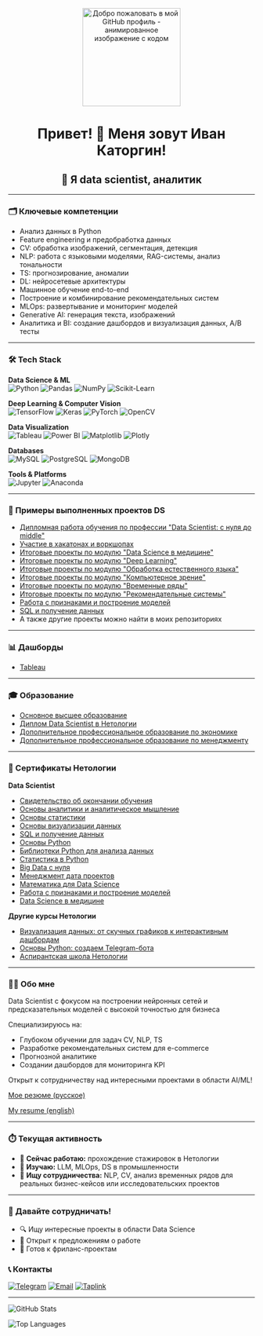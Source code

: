 <div id="header" align="center">
  <img src="https://media4.giphy.com/media/v1.Y2lkPTc5MGI3NjExd3FzdjltZ2V4ZjVmZTEycmpzcThicmQ1bGN5ZDl6N3Z1YnBodTU5dyZlcD12MV9pbnRlcm5hbF9naWZfYnlfaWQmY3Q9cw/S8TzUKzRPjepzJx37U/giphy.gif" width="200" alt="Добро пожаловать в мой GitHub профиль - анимированное изображение с кодом"/>
  
  # Привет! 👋 Меня зовут Иван Каторгин!
  ## 🎯 Я data scientist, аналитик
</div>

---
### 🗂️ Ключевые компетенции
- Анализ данных в Python
- Feature engineering и предобработка данных
- CV: обработка изображений, сегментация, детекция
- NLP: работа с языковыми моделями, RAG-системы, анализ тональности
- TS: прогнозирование, аномалии
- DL: нейросетевые архитектуры
- Машинное обучение end-to-end
- Построение и комбинирование рекомендательных систем
- MLOps: развертывание и мониторинг моделей
- Generative AI: генерация текста, изображений
- Аналитика и BI: создание дашбордов и визуализация данных, A/B тесты

---
### 🛠️ Tech Stack

<div>

**Data Science & ML**
<br>
<img src="https://img.shields.io/badge/Python-3776AB?style=for-the-badge&logo=python&logoColor=white" alt="Python"/>
<img src="https://img.shields.io/badge/Pandas-150458?style=for-the-badge&logo=pandas&logoColor=white" alt="Pandas"/>
<img src="https://img.shields.io/badge/NumPy-013243?style=for-the-badge&logo=numpy&logoColor=white" alt="NumPy"/>
<img src="https://img.shields.io/badge/SciKit_Learn-F7931E?style=for-the-badge&logo=scikit-learn&logoColor=white" alt="Scikit-Learn"/>
<br>

**Deep Learning & Computer Vision**
<br>
<img src="https://img.shields.io/badge/TensorFlow-FF6F00?style=for-the-badge&logo=tensorflow&logoColor=white" alt="TensorFlow"/>
<img src="https://img.shields.io/badge/Keras-D00000?style=for-the-badge&logo=keras&logoColor=white" alt="Keras"/>
<img src="https://img.shields.io/badge/PyTorch-EE4C2C?style=for-the-badge&logo=pytorch&logoColor=white" alt="PyTorch"/>
<img src="https://img.shields.io/badge/OpenCV-5C3EE8?style=for-the-badge&logo=opencv&logoColor=white" alt="OpenCV"/>
<br>

**Data Visualization**
<br>
<img src="https://img.shields.io/badge/Tableau-E97627?style=for-the-badge&logo=tableau&logoColor=white" alt="Tableau"/>
<img src="https://img.shields.io/badge/Power_BI-F2C811?style=for-the-badge&logo=powerbi&logoColor=black" alt="Power BI"/>
<img src="https://img.shields.io/badge/Matplotlib-11557c?style=for-the-badge&logo=matplotlib&logoColor=white" alt="Matplotlib"/>
<img src="https://img.shields.io/badge/Plotly-3F4F75?style=for-the-badge&logo=plotly&logoColor=white" alt="Plotly"/>
<br>

**Databases**
<br>
<img src="https://img.shields.io/badge/MySQL-4479A1?style=for-the-badge&logo=mysql&logoColor=white" alt="MySQL"/>
<img src="https://img.shields.io/badge/PostgreSQL-336791?style=for-the-badge&logo=postgresql&logoColor=white" alt="PostgreSQL"/>
<img src="https://img.shields.io/badge/MongoDB-47A248?style=for-the-badge&logo=mongodb&logoColor=white" alt="MongoDB"/>
<br>

**Tools & Platforms**
<br>
<img src="https://img.shields.io/badge/Jupyter-F37626?style=for-the-badge&logo=jupyter&logoColor=white" alt="Jupyter"/>
<img src="https://img.shields.io/badge/Anaconda-44A833?style=for-the-badge&logo=anaconda&logoColor=white" alt="Anaconda"/>
<br>

</div>

---
### 🚀 Примеры выполненных проектов DS
- [Дипломная работа обучения по профессии "Data Scientist: с нуля до middle"](https://github.com/IvanKatorgin/Diplom)
- [Участие в хакатонах и воркшопах](https://github.com/IvanKatorgin/Workshops-and-hackathons)
- [Итоговые проекты по модулю "Data Science в медицине"](https://github.com/IvanKatorgin/DS-in-medicine)
- [Итоговые проекты по модулю "Deep Learning"](https://github.com/IvanKatorgin/Deep-Learning)
- [Итоговые проекты по модулю "Обработка естественного языка"](https://github.com/IvanKatorgin/NLP)
- [Итоговые проекты по модулю "Компьютерное зрение"](https://github.com/IvanKatorgin/Computer-vision)
- [Итоговые проекты по модулю "Временные ряды"](https://github.com/IvanKatorgin/Time-series)
- [Итоговые проекты по модулю "Рекомендательные системы"](https://github.com/IvanKatorgin/Recommender-systems)
- [Работа с признаками и построение моделей](https://github.com/IvanKatorgin/Feature-Engineering)
- [SQL и получение данных](https://github.com/IvanKatorgin/SQL)
- А также другие проекты можно найти в моих репозиториях

---
### 📊 Дашборды
- [Tableau](https://public.tableau.com/app/profile/ivan.katorgin/vizzes)

---
### 🎓 Образование
- [Основное высшее образование](https://github.com/IvanKatorgin/IvanKatorgin/blob/main/Диплом%20РГУ%20нефти%20и%20газа.pdf)
- [Диплом Data Scientist в Нетологии](https://github.com/IvanKatorgin/IvanKatorgin/blob/main/Диплом%20Нетология%20Data%20Scientist.pdf)
- [Дополнительное профессиональное образование по экономике](https://github.com/IvanKatorgin/IvanKatorgin/blob/main/Диплом%20ИПРКПТЭК.pdf)
- [Дополнительное профессиональное образование по менеджменту](https://github.com/IvanKatorgin/IvanKatorgin/blob/main/Диплом%20ЛИНК-а.pdf)

---
### 📜 Сертификаты Нетологии
**Data Scientist**
- [Свидетельство об окончании обучения](https://github.com/IvanKatorgin/IvanKatorgin/blob/main/13.%20%D0%A1%D0%B2%D0%B8%D0%B4%D0%B5%D1%82%D0%B5%D0%BB%D1%8C%D1%81%D1%82%D0%B2%D0%BE%20%D0%BE%D0%B1%20%D0%BE%D0%BA%D0%BE%D0%BD%D1%87%D0%B0%D0%BD%D0%B8%D0%B8%20%D0%BE%D0%B1%D1%83%D1%87%D0%B5%D0%BD%D0%B8%D1%8F.pdf)
- [Основы аналитики и аналитическое мышление](https://github.com/IvanKatorgin/IvanKatorgin/blob/main/1.%20Основы%20аналитики%20и%20аналитическое%20мышление.pdf)
- [Основы статистики](https://github.com/IvanKatorgin/IvanKatorgin/blob/main/2.%20Основы%20статистики.pdf)
- [Основы визуализации данных](https://github.com/IvanKatorgin/IvanKatorgin/blob/main/3.%20DataVizArt%20-%20Основы%20визуализации%20данных.pdf)
- [SQL и получение данных](https://github.com/IvanKatorgin/IvanKatorgin/blob/main/4.%20SQL%20и%20получение%20данных.pdf)
- [Основы Python](https://github.com/IvanKatorgin/IvanKatorgin/blob/main/5.%20Основы%20Python.pdf)
- [Библиотеки Python для анализа данных](https://github.com/IvanKatorgin/IvanKatorgin/blob/main/6.%20Библиотеки%20Python%20для%20анализа%20данных.pdf)
- [Статистика в Python](https://github.com/IvanKatorgin/IvanKatorgin/blob/main/7.%20Статистика%20в%20Python.pdf)
- [Big Data с нуля](https://github.com/IvanKatorgin/IvanKatorgin/blob/main/8.%20Big%20Data%20с%20нуля.pdf)
- [Менеджмент дата проектов](https://github.com/IvanKatorgin/IvanKatorgin/blob/main/9.%20Менеджмент%20дата-проектов.pdf)
- [Математика для Data Science](https://github.com/IvanKatorgin/IvanKatorgin/blob/main/10.%20Математика%20для%20DS.pdf)
- [Работа с признаками и построение моделей](https://github.com/IvanKatorgin/IvanKatorgin/blob/main/11.%20Работа%20с%20признаками%20и%20построение%20моделей.pdf)
- [Data Science в медицине](https://github.com/IvanKatorgin/IvanKatorgin/blob/main/12.%20Data%20Science%20%D0%B2%20%D0%BC%D0%B5%D0%B4%D0%B8%D1%86%D0%B8%D0%BD%D0%B5.pdf)

**Другие курсы Нетологии**
- [Визуализация данных: от скучных графиков к интерактивным дашбордам](https://github.com/IvanKatorgin/IvanKatorgin/blob/main/Визуализация%20данных%20-%20от%20скучных%20графиков%20к%20интерактивным%20дашбордам.pdf)
- [Основы Python: создаем Telegram-бота](https://github.com/IvanKatorgin/IvanKatorgin/blob/main/Основы%20Python%20-%20создаем%20телеграм-бота.pdf)
- [Аспирантская школа Нетологии](https://github.com/IvanKatorgin/IvanKatorgin/blob/main/Аспирантская%20школа.pdf)

---
### 👨‍💻 Обо мне
Data Scientist с фокусом на построении нейронных сетей и предсказательных моделей с высокой точностью для бизнеса

Специализируюсь на:
- Глубоком обучении для задач CV, NLP, TS
- Разработке рекомендательных систем для e-commerce
- Прогнозной аналитике
- Создании дашбордов для мониторинга KPI

Открыт к сотрудничеству над интересными проектами в области AI/ML!

[Мое резюме (русское)](https://github.com/IvanKatorgin/IvanKatorgin/blob/main/Резюме%20Иван%20Каторгин_Data%20scientist_основное.pdf)

[My resume (english)](https://github.com/IvanKatorgin/IvanKatorgin/blob/main/Resume%20Ivan%20Katorgin_Data%20scientist_main.pdf)

---
### ⏱️ Текущая активность
- 🔭 **Сейчас работаю:** прохождение стажировок в Нетологии
- 🌱 **Изучаю:** LLM, MLOps, DS в промышленности
- 👯 **Ищу сотрудничества:** NLP, CV, анализ временных рядов для реальных бизнес-кейсов или исследовательских проектов

---
### 💬 Давайте сотрудничать!
- 🔍 Ищу интересные проекты в области Data Science
- 💼 Открыт к предложениям о работе
- 🎯 Готов к фриланс-проектам

### 📞 Контакты
[![Telegram](https://img.shields.io/badge/Telegram-2CA5E0?style=for-the-badge&logo=telegram&logoColor=white)](https://t.me/IvanKatorgin)
[![Email](https://img.shields.io/badge/Email-D14836?style=for-the-badge&logo=gmail&logoColor=white)](mailto:ivan.katorgin@gmail.com)
[![Taplink](https://img.shields.io/badge/Taplink-black?style=for-the-badge&logo=Taplink&logoColor=white)](https://taplink.cc/ivankatorgin)

---
![GitHub Stats](https://github-readme-stats.vercel.app/api?username=IvanKatorgin&show_icons=true&theme=radical)

![Top Languages](https://github-readme-stats.vercel.app/api/top-langs/?username=IvanKatorgin&layout=compact&theme=radical)
